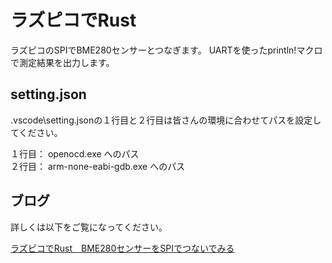 # ラズピコでRust

ラズピコのSPIでBME280センサーとつなぎます。
UARTを使ったprintln!マクロで測定結果を出力します。

## setting.json

.vscode\setting.jsonの１行目と２行目は皆さんの環境に合わせてパスを設定してください。
  
１行目： openocd.exe へのパス  
２行目： arm-none-eabi-gdb.exe へのパス

## ブログ

詳しくは以下をご覧になってください。

[ラズピコでRust　BME280センサーをSPIでつないでみる](https://moons.link/pico/post-1372/)

